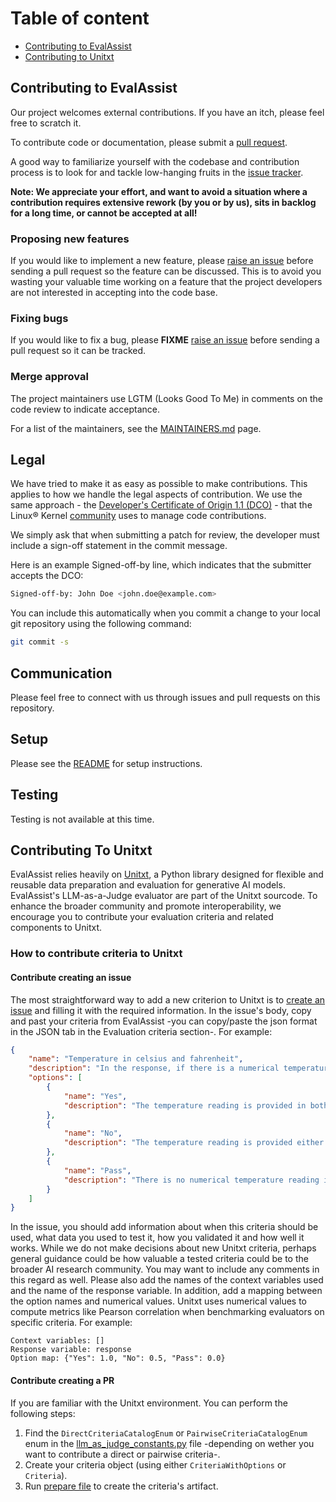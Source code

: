 # Table of content

- [Contributing to EvalAssist](#contributing-to-evalassist)
- [Contributing to Unitxt](#contributing-to-unitxt)

## Contributing to EvalAssist

Our project welcomes external contributions. If you have an itch, please feel
free to scratch it.

To contribute code or documentation, please submit a [pull request](https://github.com/ibm/eval-assist/pulls).

A good way to familiarize yourself with the codebase and contribution process is
to look for and tackle low-hanging fruits in the [issue tracker](https://github.com/ibm/eval-assist/issues).

**Note: We appreciate your effort, and want to avoid a situation where a contribution
requires extensive rework (by you or by us), sits in backlog for a long time, or
cannot be accepted at all!**

### Proposing new features

If you would like to implement a new feature, please [raise an issue](https://github.com/ibm/eval-assist/issues)
before sending a pull request so the feature can be discussed. This is to avoid
you wasting your valuable time working on a feature that the project developers
are not interested in accepting into the code base.

### Fixing bugs

If you would like to fix a bug, please **FIXME** [raise an issue](https://github.com/ibm/eval-assist/issues) before sending a
pull request so it can be tracked.

### Merge approval

The project maintainers use LGTM (Looks Good To Me) in comments on the code
review to indicate acceptance.

For a list of the maintainers, see the [MAINTAINERS.md](MAINTAINERS.md) page.

## Legal

We have tried to make it as easy as possible to make contributions. This
applies to how we handle the legal aspects of contribution. We use the
same approach - the [Developer's Certificate of Origin 1.1 (DCO)](https://github.com/hyperledger/fabric/blob/master/docs/source/DCO1.1.txt) - that the Linux® Kernel [community](https://elinux.org/Developer_Certificate_Of_Origin)
uses to manage code contributions.

We simply ask that when submitting a patch for review, the developer
must include a sign-off statement in the commit message.

Here is an example Signed-off-by line, which indicates that the
submitter accepts the DCO:

```bash
Signed-off-by: John Doe <john.doe@example.com>
```

You can include this automatically when you commit a change to your
local git repository using the following command:

```bash
git commit -s
```

## Communication

Please feel free to connect with us through issues and pull requests on this repository.

## Setup

Please see the [README](README.md) for setup instructions.

## Testing

Testing is not available at this time.

## Contributing To Unitxt

EvalAssist relies heavily on [Unitxt](https://www.unitxt.ai/en/latest/), a Python library designed for flexible and reusable data preparation and evaluation for generative AI models. EvalAssist's LLM-as-a-Judge evaluator are part of the Unitxt sourcode. To enhance the broader community and promote interoperability, we encourage you to contribute your evaluation criteria and related components to Unitxt.

### How to contribute criteria to Unitxt

#### Contribute creating an issue

The most straightforward way to add a new criterion to Unitxt is to [create an issue](https://github.com/IBM/unitxt/issues/new) and filling it with the required information. In the issue's body, copy and past your criteria from EvalAssist -you can copy/paste the json format in the JSON tab in the Evaluation criteria section-. For example:

```json
{
    "name": "Temperature in celsius and fahrenheit",
    "description": "In the response, if there is a numerical temperature present, is it denominated in both Fahrenheit and Celsius?",
    "options": [
        {
            "name": "Yes",
            "description": "The temperature reading is provided in both Fahrenheit and Celsius."
        },
        {
            "name": "No",
            "description": "The temperature reading is provided either in Fahrenheit or Celsius, but not both."
        },
        {
            "name": "Pass",
            "description": "There is no numerical temperature reading in the response."
        }
    ]
}
```

In the issue, you should add information about when this criteria should be used, what data you used to test it, how you validated it and how well it works. While we do not make decisions about new Unitxt criteria, perhaps general guidance could be how valuable a tested criteria could be to the broader AI research community. You may want to include any comments in this regard as well. Please also add the names of the context variables used and the name of the response variable. In addition, add a mapping between the option names and numerical values. Unitxt uses numerical values to compute metrics like Pearson correlation when benchmarking evaluators on specific criteria. For example:

```text
Context variables: []
Response variable: response
Option map: {"Yes": 1.0, "No": 0.5, "Pass": 0.0}
```

#### Contribute creating a PR

If you are familiar with the Unitxt environment. You can perform the following steps:
1. Find the `DirectCriteriaCatalogEnum` or `PairwiseCriteriaCatalogEnum` enum in the [llm_as_judge_constants.py](https://github.com/IBM/unitxt/blob/main/src/unitxt/llm_as_judge_constants.py) file -depending on wether you want to contribute a direct or pairwise criteria-.
2. Create your criteria object (using either `CriteriaWithOptions` or `Criteria`).
3. Run [prepare file](https://github.com/IBM/unitxt/blob/main/prepare/metrics/llm_as_judge/llm_as_judge.py) to create the criteria's artifact.
